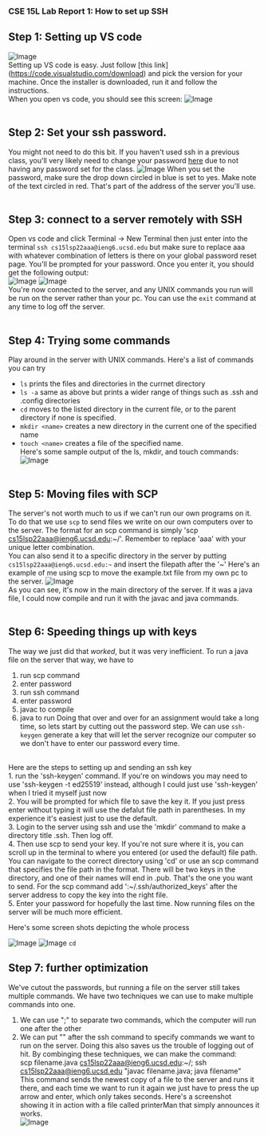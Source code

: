 ### CSE 15L Lab Report 1: How to set up SSH
## Step 1: Setting up VS code
![Image](https://logowik.com/content/uploads/images/visual-studio-code7642.jpg)
<br>
Setting up VS code is easy. Just follow [this link] (https://code.visualstudio.com/download) and pick the version for your machine. Once the installer is downloaded,
run it and follow the instructions. <br>
When you open vs code, you should see this screen:
![Image](https://rhankin214.github.io/cse15l-lab-reports/vsc%20mainscreen.png)
<br><br>

## Step 2: Set your ssh password.
You might not need to do this bit. If you haven't used ssh in a previous class, you'll very likely need to change your password 
[here](https://sdacs.ucsd.edu/~icc/password.php) due to not having any password set for the class.
![Image](https://rhankin214.github.io/cse15l-lab-reports/Global%20password%20reset.png)
When you set the password, make sure the drop down circled in blue is set to yes.
Make note of the text circled in red. That's part of the address of the server you'll use. 
<br> <br>
## Step 3: connect to a server remotely with SSH
Open vs code and click Terminal -> New Terminal then just enter into the terminal
`ssh cs15lsp22aaa@ieng6.ucsd.edu` but make sure to replace aaa with whatever combination of letters is there on your global password reset page. You'll be prompted for your password. Once you enter it, you should get the following output:
<br>
![Image](https://rhankin214.github.io/cse15l-lab-reports/ssh_output_1.png)
![Image](https://rhankin214.github.io/cse15l-lab-reports/ssh_output_2.png)
<br>You're now connected to the server, and any UNIX commands you run will be run on the server rather than your pc. You can use the `exit` command at any time to log off the server.
<br> <br>
## Step 4: Trying some commands
Play around in the server with UNIX commands. Here's a list of commands you can try
- `ls` prints the files and directories in the currnet directory 
- `ls -a` same as above but prints a wider range of things such as .ssh and .config directories
- `cd` moves to the listed directory in the current file, or to the parent directory if none is specified.
- `mkdir <name>` creates a new directory in the current one of the specified name
- `touch <name>` creates a file of the specified name.
<br> Here's some sample output of the ls, mkdir, and touch commands:
![Image](https://rhankin214.github.io/cse15l-lab-reports/unix_command_examples.png)
<br> <br>
## Step 5: Moving files with SCP
The server's not worth much to us if we can't run our own programs on it. To do that we use `scp` to send files we write on our own computers over to the server.
The format for an scp command is simply 'scp <filename> cs15lsp22aaa@ieng6.ucsd.edu:~/'. Remember to replace 'aaa' with your unique letter combination.
<br>
You can also send it to a specific directory in the server by putting `cs15lsp22aaa@ieng6.ucsd.edu:~` and insert the filepath after the '~'
Here's an example of me using scp to move the example.txt file from my own pc to the server.
![Image](https://rhankin214.github.io/cse15l-lab-reports/scp_example_1.png)
<br>As you can see, it's now in the main directory of the server. If it was a java file, I could now compile and run it with the javac and java commands.
<br> <br>
## Step 6: Speeding things up with keys
The way we just did that _worked_, but it was very inefficient. To run a java file on the server that way, we have to
1. run scp command
2. enter password
3. run ssh command
4. enter password
5. javac to compile
6. java to run
Doing that over and over for an assignment would take a long time, so lets start by cutting out the password step. We can use `ssh-keygen` generate a key that will let the server recognize our computer so we don't have to enter our password every time. 
<br>
Here are the steps to setting up and sending an ssh key <br>
1. run the 'ssh-keygen' command. If you're on windows you may need to use 'ssh-keygen -t ed25519' instead, although I could just use 'ssh-keygen' when I tried it myself just now <br>
2. You will be prompted for which file to save the key it. If you just press enter without typing it will use the defalut file path in parentheses. In my experience it's easiest just to use the default. <br>
3. Login to the server using ssh and use the 'mkdir' command to make a directory title .ssh. Then log off. <br>
4. Then use scp to send your key. If you're not sure where it is, you can scroll up in the terminal to where you entered (or used the default) file path. You can navigate to the correct directory using 'cd' or use an scp command that specifies the file path in the format. There will be two keys in the directory, and one of their names will end in .pub. That's the one you want to send. For the scp command add ':~/.ssh/authorized_keys' after the server address to copy the key into the right file. <br>
5. Enter your password for hopefully the last time. Now running files on the server will be much more efficient.

Here's some screen shots depicting the whole process <br>

![Image](https://rhankin214.github.io/cse15l-lab-reports/keygen_example_1.png)
![Image](https://rhankin214.github.io/cse15l-lab-reports/keygen_example_2.png)
`cd`

## Step 7: further optimization
We've cutout the passwords, but running a file on the server still takes multiple commands. We have two techniques we can use to make multiple commands into one. 
1. We can use ";" to separate two commands, which the computer will run one after the other
2. We can put "" after the ssh command to specify commands we want to run on the server. Doing this also saves us the trouble of logging out of hit.
By combinging these techniques, we can make the command: <br>
scp filename.java cs15lsp22aaa@ieng6.ucsd.edu:~/; ssh cs15lsp22aaa@ieng6.ucsd.edu "javac filename.java; java filename" <br>
This command sends the newest copy of a file to the server and runs it there, and each time we want to run it again we just have to press the up arrow and enter, which only takes seconds. Here's a screenshot showing it in action with a file called printerMan that simply announces it works. <br>
![Image](https://rhankin214.github.io/cse15l-lab-reports/printerManScreenshot.png)
